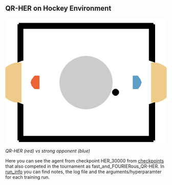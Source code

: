 ## QR-HER on Hockey Environment

![QR-HER vs strong opponent](../../assets/HER_vs_strong_opp.gif)
*QR-HER (red) vs strong opponent (blue)*

Here you can see the agent from checkpoint HER_30000 from [checkpoints](./checkpoints/) that also competed in the tournament as fast_and_FOURIERous_QR-HER. 
In [run_info](./run_info/) you can find notes, the log file and the arguments/hyperparamter for each training run.  
